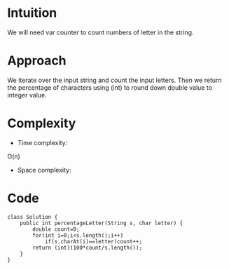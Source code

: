 # Intuition
<!-- Describe your first thoughts on how to solve this problem. -->
We will need var counter to count numbers of letter in the string.
# Approach
<!-- Describe your approach to solving the problem. -->
We iterate over the input string and count the input letters. Then we return the percentage of characters using (int) to round down double value to integer value.
# Complexity
- Time complexity:
<!-- Add your time complexity here, e.g. $$O(n)$$ -->
O(n)
- Space complexity:
<!-- Add your space complexity here, e.g. $$O(n)$$ -->

# Code
```
class Solution {
    public int percentageLetter(String s, char letter) {
        double count=0;
        for(int i=0;i<s.length();i++)
            if(s.charAt(i)==letter)count++;
        return (int)(100*count/s.length());
    }
}
```